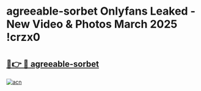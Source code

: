 # agreeable-sorbet Onlyfans Leaked - New Video & Photos March 2025 !crzx0

# <h2><a href="https://9m7noq.iuczelnia.edu.pl?title=agreeable-sorbet&ref=crzx0">🔗👉 🔴 agreeable-sorbet</a></h2>

[![acn](https://github.com/user-attachments/assets/0f9c940e-d8b0-45ae-aac7-cd30a18b3e1c)](https://9m7noq.iuczelnia.edu.pl?title=agreeable-sorbet&ref=crzx0)

